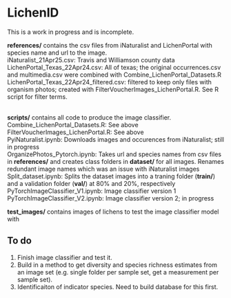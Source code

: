 # LichenID

This is a work in progress and is incomplete.

**references/** contains the csv files from iNaturalist and LichenPortal with species name and url to the image.<br>
  iNaturalist_21Apr25.csv: Travis and Williamson county data<br>
  LichenPortal_Texas_22Apr24.csv: All of texas; the original occurrences.csv and multimedia.csv were combined with Combine_LichenPortal_Datasets.R<br>
  LichenPortal_Texas_22Apr24_filtered.csv: filtered to keep only files with organism photos; created with FilterVoucherImages_LichenPortal.R. See R script for filter terms.<br><br>

**scripts/** contains all code to produce the image classifier.<br>
  Combine_LichenPortal_Datasets.R: See above <br>
  FilterVoucherImages_LichenPortal.R: See above <br>
  PyiNaturalist.ipynb: Downloads images and occurences from iNaturalist; still in progress <br>
  OrganizePhotos_Pytorch.ipynb: Takes url and species names from csv files in **references/** and creates class folders in **dataset/** for all images. Renames redundant image names which was an issue with iNaturalist images <br>
  Split_dataset.ipynb: Splits the dataset images into a traning folder (**train/**) and a validation folder (**val/**) at 80% and 20%, respectively <br>
  PyTorchImageClassifier_V1.ipynb: Image classifier version 1 <br>
  PyTorchImageClassifier_V2.ipynb: Image classifier version 2; in progress <br>

**test_images/** contains images of lichens to test the image classifier model with <br>

## To do
  1. Finish image classifier and test it.
  2. Build in a method to get diversity and species richness estimates from an image set (e.g. single folder per sample set, get a measurement per sample set).
  3. Identificaiton of indicator species. Need to build database for this first. 
